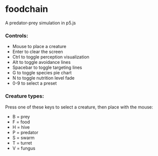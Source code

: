 # foodchain
A predator-prey simulation in p5.js

### Controls:
* Mouse to place a creature
* Enter to clear the screen
* Ctrl to toggle perception visualization
* Alt to toggle avoidance lines
* Spacebar to toggle targeting lines
* G to toggle species pie chart
* N to toggle nutrition level fade
* 0-9 to select a preset

### Creature types:
Press one of these keys to select a creature, then place with the mouse:
* B = prey
* F = food
* H = hive
* P = predator
* S = swarm
* T = turret
* V = fungus

